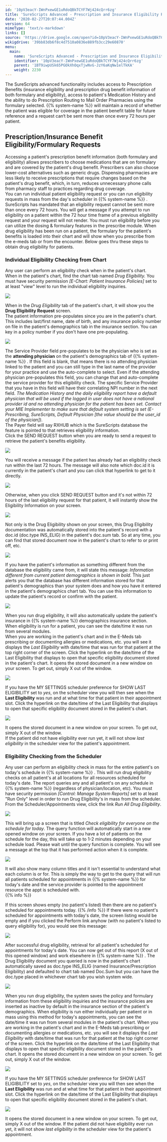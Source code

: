 ```yaml
---
id: '10pV3eacY-IWnPxewGE1uRdoQBkTCYF7Wj424cQrr6zg'
title: 'SureScripts Advanced - Prescription and Insurance Eligibility Requests'
date: '2020-02-27T20:07:44.004Z'
version: 64
mimeType: 'text/x-markdown'
links: []
source: 'https://drive.google.com/open?id=10pV3eacY-IWnPxewGE1uRdoQBkTCYF7Wj424cQrr6zg'
wikigdrive: '39bb83db6f8c4d7510a0836e889fb3cc29e60870'
menu:
  main:
    name: 'SureScripts Advanced - Prescription and Insurance Eligibility Requests'
    identifier: '10pV3eacY-IWnPxewGE1uRdoQBkTCYF7Wj424cQrr6zg'
    parent: '1BT9iwpUSk65PGOkXhOqxTjwNvG-JzY6aKqNw1elTkKA'
    weight: 2230
---
```

The SureScripts advanced functionality includes access to Prescription Benefits (insurance eligibility and prescription drug benefit information of both formulary and eligibility), access to patient's Medication History and the ability to do Prescription Routing to Mail Order Pharmacies using the formulary selected. {{% system-name %}} will maintain a record of whether the patient was eligible for coverage in the patient benefit table for future reference and a request can‘t be sent more than once every 72 hours per patient.
  
## Prescription/Insurance Benefit Eligibility/Formulary Requests  
  
Accessing a patient's prescription benefit information (both formulary and eligibility) allows prescribers to choose medications that are on formulary and are covered by the patient's drug benefit. Prescribers can also choose lower-cost alternatives such as generic drugs. Dispensing pharmacies are less likely to receive prescriptions that require changes based on the patient's drug benefit, which, in turn, reduces unnecessary phone calls from pharmacy staff to practices regarding drug coverage.  
You can run individual patient eligibility request or you can run eligibility requests in mass from the day's scheduler in {{% system-name %}} . SureScripts has mandated that an eligibility request cannot be sent more than once every 72 hours. You will get a message if you attempt to run eligibility on a patient within the 72 hour time frame of a previous eligibility request and your request will not render. You must run eligibility before you can utilize the dosing & formulary features in the prescribe module. When drug eligibility has been run on a patient, the formulary for the patient's benefits is loaded into their chart and will show when you prescribe from the e-meds tab or from the encounter. Below goes thru these steps to obtain drug eligibility for patients.
  
### Individual Eligibility Checking from Chart  
  
Any user can perform an eligibility check when in the patient's chart.  
When in the patient's chart, find the chart tab named *Drug Eligibility.* You must have security permission *[E-Chart: Patient Insurance Policies]* set to at least "view" level to run the individual eligibility inquiries.
  
![](../surescripts-advanced-prescription-and-insurance-eligibility-requests.assets/10000201000002930000003593755C32F706422D.png)  

When in the *Drug Eligibility* tab of the patient's chart, it will show you the **Drug Eligibility Request** screen.  
The patient information pre-populates since you are in the patient's chart. This includes last/first name, date of birth, and any insurance policy number on file in the patient's demographics tab in the insurance section. You can key in a policy number if you don't have one pre-populating.
  
![](../surescripts-advanced-prescription-and-insurance-eligibility-requests.assets/10000201000003140000012745D48E17E0BF1538.png)  

The Service Provider field pre-populates to be the physician who is set as the **attending physician** on the patient's demographics tab of {{% system-name %}} . If this field is blank, that means there is no attending physician linked to the patient and you can still type in the last name of the provider for your practice and use the auto-complete to select. Even if the attending physician pre-populates this field, you can change that and auto-complete the service provider for this eligibility check. The specific Service Provider that you have in this field will have their correlating NPI number in the next field. *The Medication History and the daily eligibility report have a default physician that will be used if the logged in user does not have a national provider id and no attending physician for the patient has been set. Contact your MIE Implementer to make sure that default system setting is set (E-Prescribing, SureScripts, Default Physician [the value should be the user_id of the physician]).*  
The Payer field will say RXHUB which is the SureScripts database the feature is pointed to that retrieves eligibility information.  
Click the SEND REQUEST button when you are ready to send a request to retrieve the patient's benefits eligibility.
  
![](../surescripts-advanced-prescription-and-insurance-eligibility-requests.assets/10000201000003140000012745D48E17E0BF1538.png)  

You will receive a message if the patient has already had an eligibility check run within the last 72 hours. The message will also note which doc.id it is currently in the patient's chart and you can click that hyperlink to get to it directly.
  
![](../surescripts-advanced-prescription-and-insurance-eligibility-requests.assets/10000000000002730000008861F5934A4582DDA1.png)  

Otherwise, when you click SEND REQUEST button and it's not within 72 hours of the last eligibility request for that patient, it will instantly show the Eligibility Information on your screen.
  
![](../surescripts-advanced-prescription-and-insurance-eligibility-requests.assets/100000000000036900000198D7F0DE932BF2B8E5.png)  

Not only is the Drug Eligibility shown on your screen, this Drug Eligibility documentation was automatically stored into the patient's record with a doc.id (doc.type INS_ELIG) in the patient's doc.sum tab. So at any time, you can find that stored document now in the patient's chart to refer to or print off, etc.
  
![](../surescripts-advanced-prescription-and-insurance-eligibility-requests.assets/10000000000003490000016B1535ED72C2D4F7DF.png)  

If you have the patient's information as something different from the database the eligibility came from, it will state this message: *Information different from current patient demographics is shown in bold.* This just alerts you that the database has different information stored for that patient's demographics than your system does and how you have it entered in the patient's demographics chart tab. You can use this information to update the patient's record or confirm with the patient.
  
![](../surescripts-advanced-prescription-and-insurance-eligibility-requests.assets/10000000000002D60000010883EEE9D2FCA6306F.png)  

When you run drug eligibility, it will also automatically update the patient's insurance in {{% system-name %}} demographics insurance section.  
When eligibility is run for a patient, you can see the date/time it was run from several modules.  
When you are working in the patient's chart and in the E-Meds tab prescribing or documenting allergies or medications, etc. you will see it displays the *Last Eligibility* with date/time that was run for that patient at the top right corner of the screen. Click the hyperlink on the date/time of the Last Eligibility that displays to open that specific eligibility document stored in the patient's chart. It opens the stored document in a new window on your screen. To get out, simply X out of the window.
  
![](../surescripts-advanced-prescription-and-insurance-eligibility-requests.assets/10000201000004D7000000B10A558D11106A50BC.png)  

If you have the MY SETTINGS scheduler preference for SHOW LAST ELIGIBILITY set to *yes*, on the scheduler view you will then see when the **Last Eligibility** was run and at what time for that patient in their appointment slot. Click the hyperlink on the date/time of the Last Eligibility that displays to open that specific eligibility document stored in the patient's chart.
  
![](../surescripts-advanced-prescription-and-insurance-eligibility-requests.assets/100000000000026B000001323FE3B8054511859C.png)  

It opens the stored document in a new window on your screen. To get out, simply X out of the window.  
If the patient did not have eligibility ever run yet, it will not show *last eligibility* in the scheduler view for the patient's appointment.
  
### Eligibility Checking from the Scheduler  
  
Any user can perform an eligibility check in mass for the entire patient's on today's schedule in {{% system-name %}} . This will run drug eligibility checks on all patient's at all locations for all resources scheduled for today's date. The report queries any and all patient's on any schedule in {{% system-name %}} (regardless of physician/location, etc). You must have security permission *[Control: Manage System Reports]* set to at least "Run Only" level in order to run Drug Eligibility's in mass from the scheduler.  
From the Scheduler/Appointments view, click the link *Run All Drug Eligibility*.
  
![](../surescripts-advanced-prescription-and-insurance-eligibility-requests.assets/100002010000054000000159DF494FA5B4597CE9.png)  

This will bring up a screen that is titled *Check eligibility for everyone on the schedule for today*. The query function will automatically start in a new opened window on your screen. If you have a lot of patients on the schedule for the day, this will take up to 1-2 minutes depending on your schedule load. Please wait until the query function is complete. You will see a message at the top that it has performed action when it is complete.
  
![](../surescripts-advanced-prescription-and-insurance-eligibility-requests.assets/100002010000053E000000B776EB0F467E96CC04.png)  

It will also show many column titles and it isn't essential to understand what each column is or for. This is simply the way to get to the query that will run all patients scheduled for appointments in {{% system-name %}} for today's date and the service provider is pointed to the appointment resource the appt is scheduled with.  
{{% info %}}

If this screen shows empty (no patient's listed) then there are no patient's scheduled for appointments today.
{{% /info %}}
If there were no patient's scheduled for appointments with today's date, the screen listing would be empty and if you clicked the Perform link anyhow (with no patient's listed to query eligibility for), you would see this message:
  
![](../surescripts-advanced-prescription-and-insurance-eligibility-requests.assets/1000000000000386000000AFB11065A6809885C8.png)  

After successful drug eligibility, retrieval for all patient's scheduled for appointments for today's date. You can now get out of this report (X out of this opened window) and work elsewhere in {{% system-name %}} . The Drug Eligibility document you queried is now in the patient's chart automatically saved as doc.type INS_ELIG (named Insurance/Prescription Eligibility) and defaulted to chart tab named Doc.Sum but you can have the doc.type placed in whichever chart tab you wish system wide.
  
![](../surescripts-advanced-prescription-and-insurance-eligibility-requests.assets/10000201000004DF000001071456C9CC08B53E28.png)  

When you run drug eligibility, the system saves the policy and formulary information from these eligibility inquiries and the insurance policies are inserted as inactive by default in the insurance section of the patient's demographics.
When eligibility is run either individually per patient or in mass using this method for today's appointments, you can see the date/time it was run from several modules in the patient's chart.
When you are working in the patient's chart and in the E-Meds tab prescribing or documenting allergies or medications, etc. you will see it displays the *Last Eligibility* with date/time that was run for that patient at the top right corner of the screen. Click the hyperlink on the date/time of the Last Eligibility that displays to open that specific eligibility document stored in the patient's chart. It opens the stored document in a new window on your screen. To get out, simply X out of the window.
  
![](../surescripts-advanced-prescription-and-insurance-eligibility-requests.assets/10000201000004D7000000B10A558D11106A50BC.png)  

If you have the MY SETTINGS scheduler preference for SHOW LAST ELIGIBILITY set to *yes*, on the scheduler view you will then see when the **Last Eligibility** was run and at what time for that patient in their appointment slot. Click the hyperlink on the date/time of the Last Eligibility that displays to open that specific eligibility document stored in the patient's chart.
  
![](../surescripts-advanced-prescription-and-insurance-eligibility-requests.assets/100000000000026B000001323FE3B8054511859C.png)  

It opens the stored document in a new window on your screen. To get out, simply X out of the window.
If the patient did not have eligibility ever run yet, it will not show *last eligibility* in the scheduler view for the patient's appointment.
